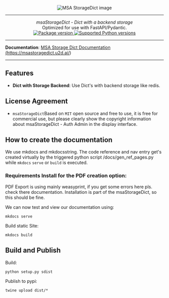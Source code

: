 <p align="center">
  <img src="http://msastoragedict.u2d.ai/images/logo_big.png?raw=true" alt="MSA StorageDict image"/>
</p>

------
<p align="center">
    <em>msaStorageDict - Dict with a backend storage</em>
<br>
    Optimized for use with FastAPI/Pydantic.
<br>
  <a href="https://pypi.org/project/msaStorageDict" target="_blank">
      <img src="https://img.shields.io/pypi/v/msaStorageDict?color=%2334D058&label=pypi%20package" alt="Package version">
  </a>
  <a href="https://pypi.org/project/msaStorageDict" target="_blank">
      <img src="https://img.shields.io/pypi/pyversions/msaStorageDict.svg?color=%2334D058" alt="Supported Python versions">
  </a>
</p>

------

**Documentation**: <a href="https://msastoragedict.u2d.ai/" target="_blank">MSA Storage Dict Documentation (https://msastoragedict.u2d.ai/)</a>

------

## Features
- **Dict with Storage Backend**: Use Dict's with backend storage like redis.


## License Agreement

- `msaStorageDict`Based on `MIT` open source and free to use, it is free for commercial use, but please clearly show the copyright information about msaStorageDict - Auth Admin in the display interface.


## How to create the documentation

We use mkdocs and mkdocsstring. The code reference and nav entry get's created virtually by the triggered python script /docs/gen_ref_pages.py while ``mkdocs`` ``serve`` or ``build`` is executed.

### Requirements Install for the PDF creation option:
PDF Export is using mainly weasyprint, if you get some errors here pls. check there documentation. Installation is part of the msaStorageDict, so this should be fine.

We can now test and view our documentation using:

    mkdocs serve

Build static Site:

    mkdocs build


## Build and Publish
  
Build:  

    python setup.py sdist

Publish to pypi:

    twine upload dist/*